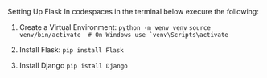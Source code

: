 Setting Up Flask
In codespaces in the terminal below execure the following:

1. Create a Virtual Environment:
``python -m venv venv``
``source venv/bin/activate  # On Windows use `venv\Scripts\activate``

2. Install Flask:
``pip install Flask``

3. Install Django
``pip istall Django``

